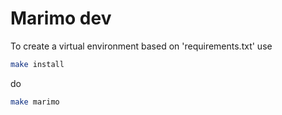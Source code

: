 # Marimo dev

To create a virtual environment based on 'requirements.txt' use

```bash
make install
```

do

```bash
make marimo
```
